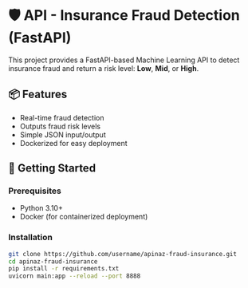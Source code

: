 # 🛡️ API - Insurance Fraud Detection (FastAPI)

This project provides a FastAPI-based Machine Learning API to detect insurance fraud and return a risk level: **Low**, **Mid**, or **High**.

## 📦 Features

- Real-time fraud detection
- Outputs fraud risk levels
- Simple JSON input/output
- Dockerized for easy deployment

## 🚀 Getting Started

### Prerequisites

- Python 3.10+
- Docker (for containerized deployment)

### Installation

```bash
git clone https://github.com/username/apinaz-fraud-insurance.git
cd apinaz-fraud-insurance
pip install -r requirements.txt
uvicorn main:app --reload --port 8888
